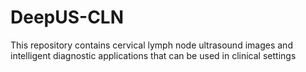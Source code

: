 # DeepUS-CLN
This repository contains cervical lymph node ultrasound images and intelligent diagnostic applications that can be used in clinical settings
